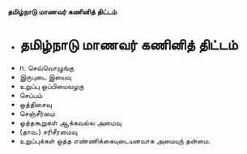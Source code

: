 **தமிழ்நாடு மாணவர் கணினித் திட்டம்**
- # தமிழ்நாடு மாணவர் கணினித் திட்டம்
- n. செவ்வொழுங்கு
- இருபுடை இயைவு
- உறுப்பு ஒப்பியைவழகு
- செப்பம்
- ஒத்திசைவு
- செஞ்சீர்மை
- ஓத்தகூறுகள் ஆக்கவல்ல அமைவு
- (தாவ.)  சரிசீரமைவு
- உறுப்புக்கள் ஒத்த எண்ணிக்கையுடையனவாக அமையுந் தன்மை.

